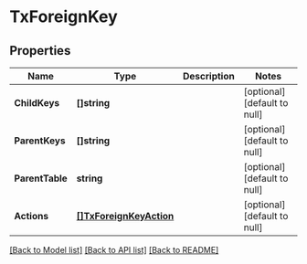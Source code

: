 # TxForeignKey

## Properties
Name | Type | Description | Notes
------------ | ------------- | ------------- | -------------
**ChildKeys** | **[]string** |  | [optional] [default to null]
**ParentKeys** | **[]string** |  | [optional] [default to null]
**ParentTable** | **string** |  | [optional] [default to null]
**Actions** | [**[]TxForeignKeyAction**](txForeignKeyAction.md) |  | [optional] [default to null]

[[Back to Model list]](../README.md#documentation-for-models) [[Back to API list]](../README.md#documentation-for-api-endpoints) [[Back to README]](../README.md)

